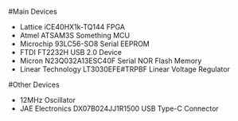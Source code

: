 #Main Devices
* Lattice iCE40HX1k-TQ144 FPGA
* Atmel ATSAM3S Something MCU
* Microchip 93LC56-SO8 Serial EEPROM
* FTDI FT2232H USB 2.0 Device
* Micron N23Q032A13ESC40F Serial NOR Flash Memory
* Linear Technology LT3030EFE#TRPBF Linear Voltage Regulator

#Other Devices
* 12MHz Oscillator
* JAE Electronics DX07B024JJ1R1500 USB Type-C Connector
